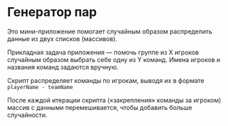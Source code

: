# Генератор пар

Это мини-приложение помогает случайным образом распределить данные из двух списков (массивов).

Прикладная задача приложения — помочь группе из Х игроков случайным образом выбрать себе одну из Y команд. Имена игроков и названия команд задаются вручную.

Скрипт распределяет команды по игрокам, выводя их в формате `playerName - teamName`

После каждой итерации скрипта («закрепления» команды за игроком) массив с данными перемешивается, чтобы добавить больше случайности.
